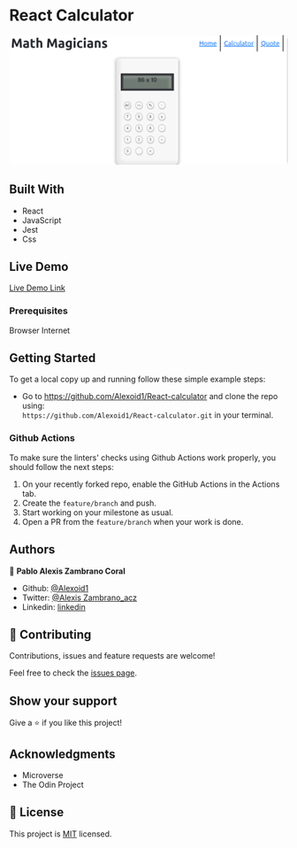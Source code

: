 # React Calculator 


![screenshot](./img/calc.png)


## Built With

- React
- JavaScript
- Jest
- Css

## Live Demo
[Live Demo Link](https://react-calcu.herokuapp.com)
 

### Prerequisites

Browser
Internet

## Getting Started

To get a local copy up and running follow these simple example steps:

- Go to https://github.com/Alexoid1/React-calculator and clone the repo using: <br>
`https://github.com/Alexoid1/React-calculator.git` in your terminal.

### Github Actions

To make sure the linters' checks using Github Actions work properly, you should follow the next steps:

1. On your recently forked repo, enable the GitHub Actions in the Actions tab.
2. Create the `feature/branch` and push.
3. Start working on your milestone as usual.
4. Open a PR from the `feature/branch` when your work is done.


## Authors

👤 **Pablo Alexis Zambrano Coral**
- Github: [@Alexoid1](https://github.com/Alexoid1)
- Twitter: [@Alexis Zambrano_acz](https://twitter.com/pablo_acz)
- Linkedin: [linkedin](https://www.linkedin.com/in/pablo-alexis-zambrano-coral-7a614a189/)

## 🤝 Contributing

Contributions, issues and feature requests are welcome!

Feel free to check the [issues page](https://github.com/Alexoid1/Library/issues).

## Show your support

Give a ⭐️ if you like this project!

## Acknowledgments

- Microverse
- The Odin Project


## 📝 License

This project is [MIT]() licensed.
